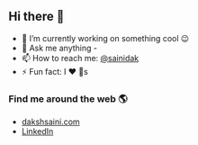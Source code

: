 ## Hi there 👋

- 🔭 I’m currently working on something cool :wink:
- 💬 Ask me anything -
- 📫 How to reach me: [@sainidak](mailto:sainidak@gmail.com)
- ⚡ Fun fact: I :heart: :dog:s

### Find me around the web 🌎
- [dakshsaini.com](https://dakshsaini.com)
- [LinkedIn](https://linkedin.com/in/sainidak)
